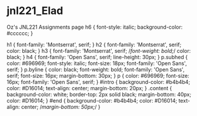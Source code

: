 # jnl221_Elad
Oz's JNL221 Assignments page
h6 {
	font-style: italic;
	background-color: #cccccc;
}

h1 {
	font-family: 'Montserrat', serif;
}
h2 {
	font-family: 'Montserrat', serif;
	color: black;
}
h3 {
	font-family: 'Montserrat', serif;
	/*font-weight: bold;*/
	color: black;
}
h4 {
	font-family: 'Open Sans', serif;
	line-height: 30px;
}
p.subhed {
	color: #696969;
   	font-style: italic;
   	font-size: 18px;
   	font-family: 'Open Sans', serif;
}
p.byline {
	color: black;
	font-weight: bold;
	font-family: 'Open Sans', serif;
	font-size: 16px;
	margin-bottom: 30px;
}
p {
	color: #696969;
	font-size: 16px;
	font-family: 'Open Sans', serif;
}
#intro {
	background-color: #b4b4b4;
	color: #D16014;
	text-align: center;
	margin-bottom: 20px;
}
.content {
	background-color: white;
	border-top: 2px solid black;
	margin-bottom: 40px;
	color: #D16014;
}
#end {
	background-color: #b4b4b4;
	color: #D16014;
	text-align:	center;
	/*margin-bottom: 50px;*/
}
